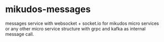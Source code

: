 # mikudos-messages
messages service with websocket + socket.io for mikudos micro services or any other micro service structure with grpc and kafka as internal message call.
